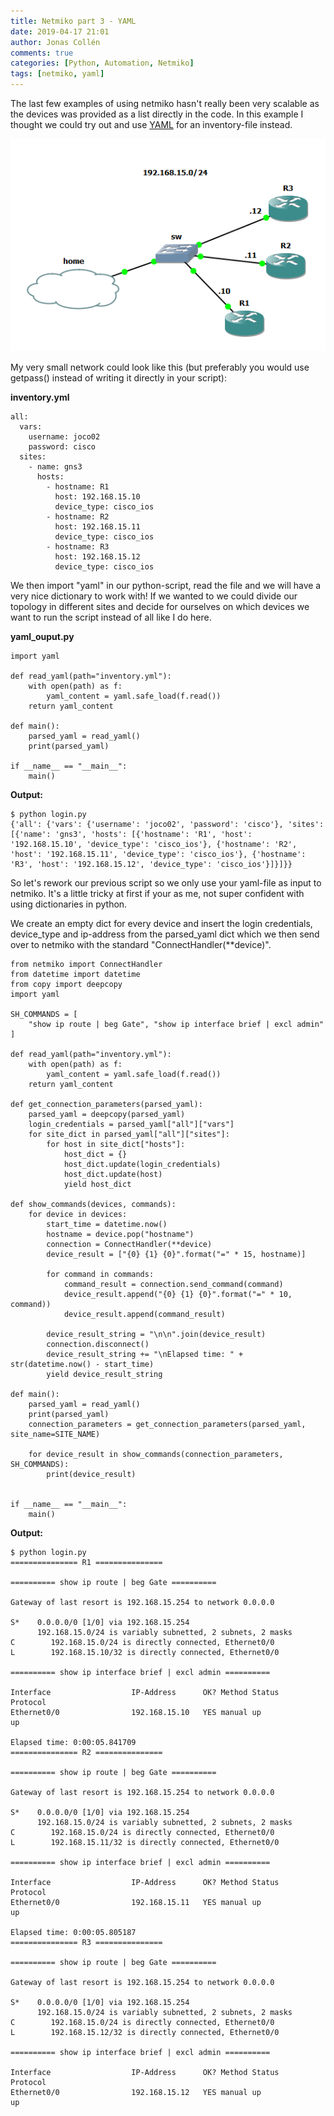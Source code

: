 ```yaml
---
title: Netmiko part 3 - YAML
date: 2019-04-17 21:01
author: Jonas Collén
comments: true
categories: [Python, Automation, Netmiko]
tags: [netmiko, yaml]
---
```

The last few examples of using netmiko hasn't really been very scalable as the devices was provided as a list directly in the code. In this example I thought we could try out and use [YAML](https://yaml.org/) for an inventory-file instead.

![](/assets/images/2019/04/netmiko.png)

My very small network could look like this (but preferably you would use getpass() instead of writing it directly in your script):

**inventory.yml**

    all:
      vars:
        username: joco02
        password: cisco
      sites:
        - name: gns3
          hosts:
            - hostname: R1
              host: 192.168.15.10
              device_type: cisco_ios
            - hostname: R2
              host: 192.168.15.11
              device_type: cisco_ios
            - hostname: R3
              host: 192.168.15.12
              device_type: cisco_ios
    

We then import "yaml" in our python-script, read the file and we will have a very nice dictionary to work with! If we wanted to we could divide our topology in different sites and decide for ourselves on which devices we want to run the script instead of all like I do here.

**yaml\_ouput.py**

    import yaml
    
    def read_yaml(path="inventory.yml"):
        with open(path) as f:
            yaml_content = yaml.safe_load(f.read())
        return yaml_content
    
    def main():
        parsed_yaml = read_yaml()
        print(parsed_yaml)
    
    if __name__ == "__main__":
        main()

**Output:**

    $ python login.py
    {'all': {'vars': {'username': 'joco02', 'password': 'cisco'}, 'sites': [{'name': 'gns3', 'hosts': [{'hostname': 'R1', 'host': '192.168.15.10', 'device_type': 'cisco_ios'}, {'hostname': 'R2', 'host': '192.168.15.11', 'device_type': 'cisco_ios'}, {'hostname': 'R3', 'host': '192.168.15.12', 'device_type': 'cisco_ios'}]}]}}
    

So let's rework our previous script so we only use your yaml-file as input to netmiko. It's a little tricky at first if your as me, not super confident with using dictionaries in python.

We create an empty dict for every device and insert the login credentials, device\_type and ip-address from the parsed\_yaml dict which we then send over to netmiko with the standard "ConnectHandler(\*\*device)".

    from netmiko import ConnectHandler
    from datetime import datetime
    from copy import deepcopy
    import yaml
    
    SH_COMMANDS = [
        "show ip route | beg Gate", "show ip interface brief | excl admin"
    ]
    
    def read_yaml(path="inventory.yml"):
        with open(path) as f:
            yaml_content = yaml.safe_load(f.read())
        return yaml_content
    
    def get_connection_parameters(parsed_yaml):
        parsed_yaml = deepcopy(parsed_yaml)
        login_credentials = parsed_yaml["all"]["vars"]
        for site_dict in parsed_yaml["all"]["sites"]:
            for host in site_dict["hosts"]:
                host_dict = {}
                host_dict.update(login_credentials)
                host_dict.update(host)
                yield host_dict
    
    def show_commands(devices, commands):
        for device in devices:
            start_time = datetime.now()
            hostname = device.pop("hostname")
            connection = ConnectHandler(**device)
            device_result = ["{0} {1} {0}".format("=" * 15, hostname)]
    
            for command in commands:
                command_result = connection.send_command(command)
                device_result.append("{0} {1} {0}".format("=" * 10, command))
                device_result.append(command_result)
    
            device_result_string = "\n\n".join(device_result)
            connection.disconnect()
            device_result_string += "\nElapsed time: " + str(datetime.now() - start_time)
            yield device_result_string
    
    def main():
        parsed_yaml = read_yaml()
        print(parsed_yaml)
        connection_parameters = get_connection_parameters(parsed_yaml, site_name=SITE_NAME)
    
        for device_result in show_commands(connection_parameters, SH_COMMANDS):
            print(device_result)
    
    
    if __name__ == "__main__":
        main()

**Output:**

    $ python login.py
    =============== R1 ===============
    
    ========== show ip route | beg Gate ==========
    
    Gateway of last resort is 192.168.15.254 to network 0.0.0.0
    
    S*    0.0.0.0/0 [1/0] via 192.168.15.254
          192.168.15.0/24 is variably subnetted, 2 subnets, 2 masks
    C        192.168.15.0/24 is directly connected, Ethernet0/0
    L        192.168.15.10/32 is directly connected, Ethernet0/0
    
    ========== show ip interface brief | excl admin ==========
    
    Interface                  IP-Address      OK? Method Status                Protocol
    Ethernet0/0                192.168.15.10   YES manual up                    up
    
    Elapsed time: 0:00:05.841709
    =============== R2 ===============
    
    ========== show ip route | beg Gate ==========
    
    Gateway of last resort is 192.168.15.254 to network 0.0.0.0
    
    S*    0.0.0.0/0 [1/0] via 192.168.15.254
          192.168.15.0/24 is variably subnetted, 2 subnets, 2 masks
    C        192.168.15.0/24 is directly connected, Ethernet0/0
    L        192.168.15.11/32 is directly connected, Ethernet0/0
    
    ========== show ip interface brief | excl admin ==========
    
    Interface                  IP-Address      OK? Method Status                Protocol
    Ethernet0/0                192.168.15.11   YES manual up                    up
    
    Elapsed time: 0:00:05.805187
    =============== R3 ===============
    
    ========== show ip route | beg Gate ==========
    
    Gateway of last resort is 192.168.15.254 to network 0.0.0.0
    
    S*    0.0.0.0/0 [1/0] via 192.168.15.254
          192.168.15.0/24 is variably subnetted, 2 subnets, 2 masks
    C        192.168.15.0/24 is directly connected, Ethernet0/0
    L        192.168.15.12/32 is directly connected, Ethernet0/0
    
    ========== show ip interface brief | excl admin ==========
    
    Interface                  IP-Address      OK? Method Status                Protocol
    Ethernet0/0                192.168.15.12   YES manual up                    up
    